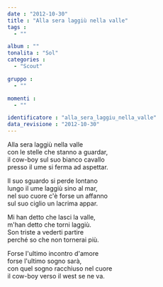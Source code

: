 ```yaml
---
date : "2012-10-30"
title : "Alla sera laggiù nella valle"
tags : 
  - ""

album : ""
tonalita : "Sol"
categories : 
  - "Scout"

gruppo : 
  - ""

momenti : 
  - ""

identificatore : "alla_sera_laggiu_nella_valle"
data_revisione : "2012-10-30"
---
```

  
  
Alla sera laggiù nella valle  
con le stelle che stanno a guardar,    
il cow-boy sul suo bianco cavallo   
presso il ume si ferma ad aspettar.  
  
  
  
Il suo sguardo si perde lontano  
lungo il ume laggiù sino al mar,   
nel suo cuore c'è forse un affanno  
sul suo ciglio un lacrima appar.  
  
  
Mi han detto che lasci la valle,  
m'han detto che torni laggiù.  
Son triste a vederti partire  
perché so che non tornerai più.  
  
  
Forse l'ultimo incontro d'amore  
forse l'ultimo sogno sarà,   
con quel sogno racchiuso nel cuore  
il cow-boy verso il west se ne va.  
  
